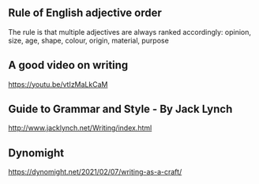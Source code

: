 ## Rule of English adjective order

The rule is that multiple adjectives are always ranked accordingly: opinion, size, age, shape, colour, origin, material, purpose

## A good video on writing

https://youtu.be/vtIzMaLkCaM

## Guide to Grammar and Style - By Jack Lynch

http://www.jacklynch.net/Writing/index.html

## Dynomight

https://dynomight.net/2021/02/07/writing-as-a-craft/
